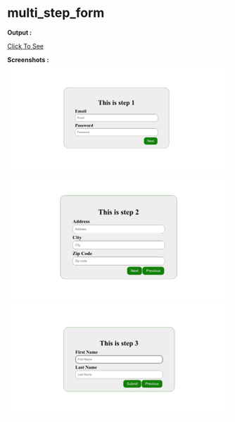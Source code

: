 # multi_step_form

<b>Output : </b>

<a href='https://arifkhan-silicornya.github.io/multi_step_form/' target='_blank'>Click To See</a>

<b>Screenshots :</b>
<img src='https://github.com/arifkhan-silicornya/multi_step_form/blob/main/Screenshot_1.png' >
<img src='https://github.com/arifkhan-silicornya/multi_step_form/blob/main/Screenshot_2.png' >
<img src='https://github.com/arifkhan-silicornya/multi_step_form/blob/main/Screenshot_3.png' >
